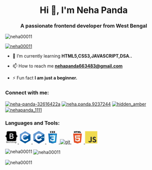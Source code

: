
<h1 align="center">Hi 👋, I'm Neha Panda</h1>
<h3 align="center">A passionate frontend developer from West Bengal</h3>



<p align="left"> <img src="https://komarev.com/ghpvc/?username=neha00011&label=Profile%20views&color=0e75b6&style=flat" alt="neha00011" /> </p>

<p align="left"> <a href="https://github.com/ryo-ma/github-profile-trophy"><img src="https://github-profile-trophy.vercel.app/?username=neha00011" alt="neha00011" /></a> </p>

- 🌱 I’m currently learning **HTML5,CSS3,JAVASCRIPT,DSA..**

- 📫 How to reach me **nehapanda663483@gmail.com**

- ⚡ Fun fact **I am just a beginner.**

<h3 align="left">Connect with me:</h3>
<p align="left">
<a href="https://linkedin.com/in/neha-panda-32616422a" target="blank"><img align="center" src="https://raw.githubusercontent.com/rahuldkjain/github-profile-readme-generator/master/src/images/icons/Social/linked-in-alt.svg" alt="neha-panda-32616422a" height="30" width="40" /></a>
<a href="https://fb.com/neha.panda.9237244" target="blank"><img align="center" src="https://raw.githubusercontent.com/rahuldkjain/github-profile-readme-generator/master/src/images/icons/Social/facebook.svg" alt="neha.panda.9237244" height="30" width="40" /></a>
<a href="https://instagram.com/hidden_amber" target="blank"><img align="center" src="https://raw.githubusercontent.com/rahuldkjain/github-profile-readme-generator/master/src/images/icons/Social/instagram.svg" alt="hidden_amber" height="30" width="40" /></a>
<a href="https://www.codechef.com/users/nehapanda_1111" target="blank"><img align="center" src="https://cdn.jsdelivr.net/npm/simple-icons@3.1.0/icons/codechef.svg" alt="nehapanda_1111" height="30" width="40" /></a>
</p>

<h3 align="left">Languages and Tools:</h3>
<p align="left"> <a href="https://getbootstrap.com" target="_blank" rel="noreferrer"> <img src="https://raw.githubusercontent.com/devicons/devicon/master/icons/bootstrap/bootstrap-plain-wordmark.svg" alt="bootstrap" width="40" height="40"/> </a> <a href="https://www.cprogramming.com/" target="_blank" rel="noreferrer"> <img src="https://raw.githubusercontent.com/devicons/devicon/master/icons/c/c-original.svg" alt="c" width="40" height="40"/> </a> <a href="https://www.w3schools.com/cpp/" target="_blank" rel="noreferrer"> <img src="https://raw.githubusercontent.com/devicons/devicon/master/icons/cplusplus/cplusplus-original.svg" alt="cplusplus" width="40" height="40"/> </a> <a href="https://www.w3schools.com/css/" target="_blank" rel="noreferrer"> <img src="https://raw.githubusercontent.com/devicons/devicon/master/icons/css3/css3-original-wordmark.svg" alt="css3" width="40" height="40"/> </a> <a href="https://git-scm.com/" target="_blank" rel="noreferrer"> <img src="https://www.vectorlogo.zone/logos/git-scm/git-scm-icon.svg" alt="git" width="40" height="40"/> </a> <a href="https://www.w3.org/html/" target="_blank" rel="noreferrer"> <img src="https://raw.githubusercontent.com/devicons/devicon/master/icons/html5/html5-original-wordmark.svg" alt="html5" width="40" height="40"/> </a> <a href="https://developer.mozilla.org/en-US/docs/Web/JavaScript" target="_blank" rel="noreferrer"> <img src="https://raw.githubusercontent.com/devicons/devicon/master/icons/javascript/javascript-original.svg" alt="javascript" width="40" height="40"/> </a> </p>

<p><img align="left" src="https://github-readme-stats.vercel.app/api/top-langs?username=neha00011&show_icons=true&locale=en&layout=compact" alt="neha00011" /></p>

<p>&nbsp;<img align="center" src="https://github-readme-stats.vercel.app/api?username=neha00011&show_icons=true&locale=en" alt="neha00011" /></p>

<p><img align="center" src="https://github-readme-streak-stats.herokuapp.com/?user=neha00011&" alt="neha00011" /></p>
